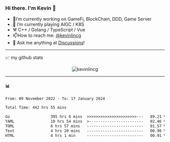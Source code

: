 ### Hi there. I'm Kevin 👋

- 🔭I’m currently working on GameFi, BlockChain, DDD, Game Server
- 🌱 I’m currently playing AIGC / K8S
-   :hammer_and_pick: C++ / Golang / TypeScript / Vue
- 📫How to reach me: [@kevinlincg](https://twitter.com/kevinlincg) 
-   :thought_balloon: Ask me anything at [Discussions](https://github.com/kevinlincg/kevinlincg/discussions/new)!

---

📈 my github stats

<p align="center"> <img src="https://github-readme-stats-ouuan.vercel.app/api?username=kevinlincg&theme=dark&show_icons=true&count_private=true" alt="kevinlincg" />

---

#### :bar_chart: 

<!--START_SECTION:waka-->

```txt
From: 09 November 2022 - To: 17 January 2024

Total Time: 442 hrs 55 mins

Go                  395 hrs 6 mins  >>>>>>>>>>>>>>>>>>>>>>---   89.21 %
YAML                10 hrs 54 mins  >------------------------   02.46 %
TOML                6 hrs 57 mins   -------------------------   01.57 %
Text                4 hrs 20 mins   -------------------------   00.98 %
HTML                4 hrs 1 min     -------------------------   00.91 %
```

<!--END_SECTION:waka-->
